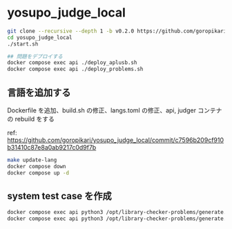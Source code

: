 # yosupo_judge_local

```sh
git clone --recursive --depth 1 -b v0.2.0 https://github.com/goropikari/yosupo_judge_local.git
cd yosupo_judge_local
./start.sh

## 問題をデプロイする
docker compose exec api ./deploy_aplusb.sh
docker compose exec api ./deploy_problems.sh
```

## 言語を追加する

Dockerfile を追加、build.sh の修正、langs.toml の修正、api, judger コンテナの rebuild をする

ref: <https://github.com/goropikari/yosupo_judge_local/commit/c7596b209cf910b31410c87e8a0ab9217c0d9f7b>

```sh
make update-lang
docker compose down
docker compose up -d
```

## system test case を作成

```sh
docker compose exec api python3 /opt/library-checker-problems/generate.py -p <problem_name>
docker compose exec api python3 /opt/library-checker-problems/generate.py -p aplusb
```
